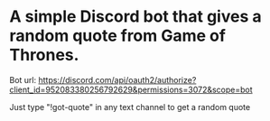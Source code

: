 # A simple Discord bot that gives a random quote from Game of Thrones.

Bot url: https://discord.com/api/oauth2/authorize?client_id=952083380256792629&permissions=3072&scope=bot

Just type "!got-quote" in any text channel to get a random quote
